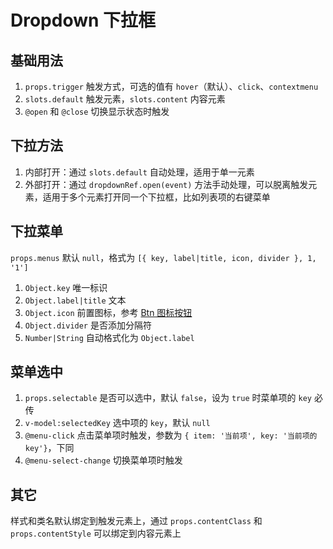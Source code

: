 # Dropdown 下拉框

## 基础用法

1. `props.trigger` 触发方式，可选的值有 `hover`（默认）、`click`、`contextmenu`
2. `slots.default` 触发元素，`slots.content` 内容元素
3. `@open` 和 `@close` 切换显示状态时触发

<preview path="./demos/basic.vue"></preview>

## 下拉方法

1. 内部打开：通过 `slots.default` 自动处理，适用于单一元素
2. 外部打开：通过 `dropdownRef.open(event)` 方法手动处理，可以脱离触发元素，适用于多个元素打开同一个下拉框，比如列表项的右键菜单

<preview path="./demos/method.vue"></preview>

## 下拉菜单

`props.menus` 默认 `null`，格式为 `[{ key, label|title, icon, divider }, 1, '1']`

1. `Object.key` 唯一标识
2. `Object.label|title` 文本
3. `Object.icon` 前置图标，参考 [Btn 图标按钮](/component/btn#图标按钮)
4. `Object.divider` 是否添加分隔符
5. `Number|String` 自动格式化为 `Object.label`

<preview path="./demos/menu.vue"></preview>

## 菜单选中

1. `props.selectable` 是否可以选中，默认 `false`，设为 `true` 时菜单项的 `key` 必传
2. `v-model:selectedKey` 选中项的 `key`，默认 `null`
3. `@menu-click` 点击菜单项时触发，参数为 `{ item: '当前项', key: '当前项的key'}`，下同
4. `@menu-select-change` 切换菜单项时触发

<preview path="./demos/menu-select.vue"></preview>

## 其它

样式和类名默认绑定到触发元素上，通过 `props.contentClass` 和 `props.contentStyle` 可以绑定到内容元素上
